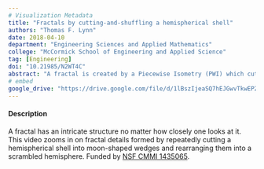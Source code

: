 ```yaml
---
# Visualization Metadata
title: "Fractals by cutting-and-shuffling a hemispherical shell"
authors: "Thomas F. Lynn"
date: 2018-04-10
department: "Engineering Sciences and Applied Mathematics"
college: "McCormick School of Engineering and Applied Science"
tag: [Engineering]
doi: "10.21985/N2WT4C"
abstract: "A fractal is created by a Piecewise Isometry (PWI) which cuts a 2D object into pieces and rearranges those pieces to recreate the original object in a scrambled form. The PWI studied here splits a hemispherical shell into four pieces along cutting lines and rearranges them into a shuffled hemisphere. The cuts of the PWI create an intricate fractal. Videos require highly parallel computation using a GPU to repeat the PWI an adequate number of times to resolve the fractal. The persistence of cut-less regions at all scales confirms the fractal structure and offers insight into the mixing behavior of the PWI, which can be used to help design efficient mixing systems. Funded by NSF CMMI 1435065."
# embed
google_drive: "https://drive.google.com/file/d/1lBszIjeaSQ7hEJGwvTkwEPZXilHVnLhZ/preview"
---
```

#### Description
A fractal has an intricate structure no matter how closely one looks at it. This video zooms in on fractal details formed by repeatedly cutting a hemispherical shell into moon-shaped wedges and rearranging them into a scrambled hemisphere. Funded by [NSF CMMI 1435065](https://www.nsf.gov/awardsearch/showAward?AWD_ID=1435065).
